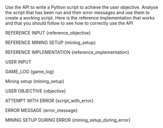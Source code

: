 Use the API to write a Python script to achieve the user objective. Analyse the script that has been run and their error messages and use them to create a working script. Here is the reference implementation that works and that you should follow to see how to correctly use the API

REFERENCE INPUT
{reference_objective}

REFERENCE MINING SETUP
{mining_setup}

REFERENCE IMPLEMENTATION
{reference_implementation}

USER INPUT

GAME_LOG
{game_log}

Mining setup
{mining_setup}

USER OBJECTIVE
{objective}

ATTEMPT WITH ERROR
{script_with_error}

ERROR MESSAGE
{error_message}

MINING SETUP DURING ERROR
{mining_setup_during_error}

